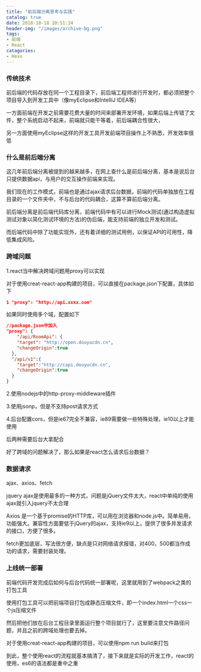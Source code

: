 ```yaml
---
title: "前后端分离思考与实践"
catalog: true
date: 2018-10-18 10:51:24
header-img: "/images/archive-bg.png"
tags:
- 前端
- React
catagories:
- Hexo
---
```


### 传统技术

前后端的代码存放在同一个工程目录下，前后端工程师进行开发时，都必须把整个项目导入到开发工具中（像myEclipse和IntelliJ IDEA等）

一方面前端在开发之前需要花费大量的时间来部署开发环境，如果后端上传错了文件，整个系统启动不起来，前端就只能干等着，前后端耦合性很大，

另一方面使用myEclipse这样的开发工具开发前端项目操作上不熟悉，开发效率很低

### 什么是前后端分离

这几年前后端分离被提到的越来越多，在网上查什么是前后端分离，基本是说后台只提供数据api，与用户的交互操作前端来实现。

我们现在的工作模式，前端也是通过ajax请求后台数据，前端的代码单独放在工程目录的一个文件夹中，不与后台的代码耦合，这算不算前后端分离。

前后端分离是前后端代码库分离，前端代码中有可以进行Mock测试(通过构造虚拟测试对象以简化测试环境的方法)的伪后端，能支持前端的独立开发和测试。

而后端代码中除了功能实现外，还有着详细的测试用例，以保证API的可用性，降低集成风险。

### 跨域问题

1.react当中解决跨域问题用proxy可以实现

对于使用creat-react-app构建的项目，可以直接在package.json下配置，具体如下

```json
1 "proxy": "http://api.xxxx.com"  
```

如果同时使用多个域，配置如下

```json
//package.json中加入  
"proxy": {  
	"/api/RoomApi": {  
    "target": "http://open.douyucdn.cn",  
    "changeOrigin":true  
  },  
  "/api/v1":{  
    "target":"http://capi.douyucdn.cn",  
    "changeOrigin":true  
  }  
}  
```

2.使用nodejs中的http-proxy-middleware插件

3.使用jsonp，但是不支持post请求方式

4.后台配置cors，但是ie67完全不兼容，ie89需要做一些特殊处理，ie10以上才能使用

后两种需要后台大拿配合

好了跨域的问题解决了，那么如果是react怎么请求后台数据？

### 数据请求

ajax、axios、fetch

jquery ajax是使用最多的一种方式，问题是jQuery文件太大，react中单纯的使用ajax就引入jquery不太合理

Axios 是一个基于promise的HTTP库，可以用在浏览器和node.js中。简单易用，功能强大。兼容性方面要低于jQuery的ajax，支持ie9以上。提供了很多并发请求的接口，方便了很多。

fetch更加底层，写法很方便，缺点是只对网络请求报错，对400，500都当作成功的请求，需要封装处理。

### 上线统一部署

前端代码开发完成后如何与后台代码统一部署呢，这里就用到了webpack之类的打包工具

使用打包工具可以把前端项目打包成静态压缩文件，即一个index.html一个css一个js压缩文件

然后把他们放在后台工程目录里面运行整个项目就行了，这里要注意文件路径问题，并且之前的跨域处理也要去掉。

对于使用creat-react-app构建的项目，可以使用npm run build来打包

到此，整个使用react的流程就基本搞清了，接下来就是实际的开发工作，react的使用，es6的语法都是重中之重
